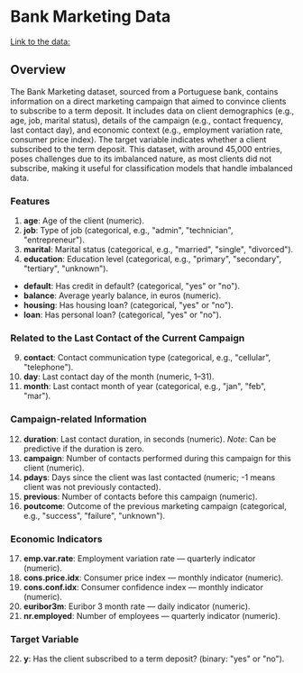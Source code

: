 # Bank Marketing Data

[Link to the data: ](https://archive.ics.uci.edu/dataset/222/bank+marketing)

## Overview 
The Bank Marketing dataset, sourced from a Portuguese bank, contains information on a direct marketing campaign that aimed to convince clients to subscribe to a term deposit. It includes data on client demographics (e.g., age, job, marital status), details of the campaign (e.g., contact frequency, last contact day), and economic context (e.g., employment variation rate, consumer price index). The target variable indicates whether a client subscribed to the term deposit. This dataset, with around 45,000 entries, poses challenges due to its imbalanced nature, as most clients did not subscribe, making it useful for classification models that handle imbalanced data.

### Features 

1. **age**: Age of the client (numeric).
2. **job**: Type of job (categorical, e.g., "admin", "technician", "entrepreneur").
3. **marital**: Marital status (categorical, e.g., "married", "single", "divorced").
4. **education**: Education level (categorical, e.g., "primary", "secondary", "tertiary", "unknown").
* **default**: Has credit in default? (categorical, "yes" or "no").
* **balance**: Average yearly balance, in euros (numeric).
* **housing**: Has housing loan? (categorical, "yes" or "no").
* **loan**: Has personal loan? (categorical, "yes" or "no").

### Related to the Last Contact of the Current Campaign

9. **contact**: Contact communication type (categorical, e.g., "cellular", "telephone").
10. **day**: Last contact day of the month (numeric, 1–31).
11. **month**: Last contact month of year (categorical, e.g., "jan", "feb", "mar").

### Campaign-related Information

12. **duration**: Last contact duration, in seconds (numeric). *Note*: Can be predictive if the duration is zero.
13. **campaign**: Number of contacts performed during this campaign for this client (numeric).
14. **pdays**: Days since the client was last contacted (numeric; -1 means client was not previously contacted).
15. **previous**: Number of contacts before this campaign (numeric).
16. **poutcome**: Outcome of the previous marketing campaign (categorical, e.g., "success", "failure", "unknown").

### Economic Indicators

17. **emp.var.rate**: Employment variation rate — quarterly indicator (numeric).
18. **cons.price.idx**: Consumer price index — monthly indicator (numeric).
19. **cons.conf.idx**: Consumer confidence index — monthly indicator (numeric).
20. **euribor3m**: Euribor 3 month rate — daily indicator (numeric).
21. **nr.employed**: Number of employees — quarterly indicator (numeric).

### Target Variable

22. **y**: Has the client subscribed to a term deposit? (binary: "yes" or "no").
